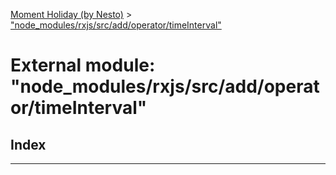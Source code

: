 [Moment Holiday (by Nesto)](../README.md) > ["node_modules/rxjs/src/add/operator/timeInterval"](../modules/_node_modules_rxjs_src_add_operator_timeinterval_.md)

# External module: "node_modules/rxjs/src/add/operator/timeInterval"

## Index

---


